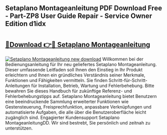 ## Setaplano Montageanleitung PDF Download Free - Part-ZP8 User Guide Repair - Service Owner Edition d1idx

# <h2><a href="http://df8i6p.blite.top/?on=Setaplano+Montageanleitung">🔗Download 👉🔴 Setaplano Montageanleitung</a></h2>

[![Setaplano Montageanleitung new download](https://i.imgur.com/lujVjoI.png)](http://df8i6p.blite.top/?on=Setaplano+Montageanleitung)
Willkommen bei der Bedienungsanleitung für Ihr neu geliefertes Setaplano Montageanleitung. Dieser umfassende Leitfaden soll Ihnen den Einstieg in Ihr Produkt erleichtern und Ihnen ein gründliches Verständnis seiner Merkmale, Funktionen und Fähigkeiten vermitteln. Sie finden Schritt-für-Schritt-Anleitungen für Installation, Betrieb, Wartung und Fehlerbehebung. Bitte bewahren Sie dieses Handbuch für zukünftige Referenz- und Fehlerbehebungstipps auf. Setaplano Montageanleitung bietet Benutzern eine beeindruckende Sammlung erweiterter Funktionen wie Gestensteuerung, Freisprechfunktion, anpassbare Verknüpfungen und automatisierte Aufgaben, die alle über die Benutzeroberfläche leicht zugänglich sind. Engagierter Kundensupport Setaplano MontageanleitungDD. Wir sind bestrebt, Sie persönlich und zeitnah zu unterstützen.
